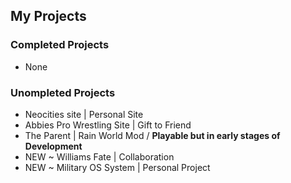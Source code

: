 ## My Projects

### Completed Projects
 * None

 ### Unompleted Projects
 * Neocities site               | Personal Site
 * Abbies Pro Wrestling Site    | Gift to Friend
 * The Parent                   | Rain World Mod / **Playable but in early stages of Development**
 * NEW ~ Williams Fate          | Collaboration
 * NEW ~ Military OS System     | Personal Project